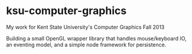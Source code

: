 ksu-computer-graphics
=====================

My work for Kent State University's Computer Graphics Fall 2013

Building a small OpenGL wrapper library that handles mouse/keyboard IO, 
an eventing model, and a simple node framework for persistence.
